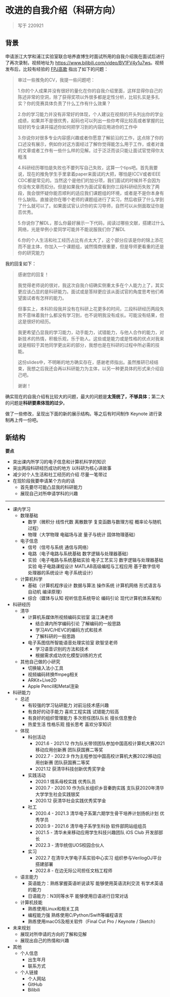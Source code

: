 # 改进的自我介绍（科研方向）

> 写于 220921

## 背景

申请浙江大学和浦江实验室联合培养直博生时面试所用的自我介绍我在面试后进行了再次录制，视频地址为 <https://www.bilibili.com/video/BV1FV4y1u7ws>。视频发布后，比较有经验的 [FPJ高歌](https://space.bilibili.com/11121775) 指出了如下的问题：

> 审过一些推免的CV，我提一些问题吧：
> 
> 1.你的个人成果并没有很好的量化在你的自我介绍里面，这样显得你自己的陈述非常的空洞，除了获得奖项以外很多都是定性分析，比较扎实是多扎实？你的竞赛具体负责了什么工作有什么效果？
> 
> 2.你的学习能力并没有非常好的体现，个人建议在视频的开头列出你的学业成绩，如果并不是很优秀，起码也可以列出一些你考得比较高或者掌握的比较好的专业课并描述你如何把学习到的内容应用进你的工作中
> 
> 3.你说你对很多专业内容感兴趣或者你愿意了解前沿的工作，这点除了你的口述没有展示，例如你对这方面经过了解你觉得能怎么用于工作，或者对谁的文章或者工作有一些什么样的见解。过于泛泛而谈只能让面试官觉得你太粗浅
> 
> 4.科研经历哪怕是失败也不要列写自己失败，这算一个tips吧。首先我要说，现在的推免学生手里拿着paper来面试的大把，哪怕是ICCV或者IEEE CDC都是常见的。当然这个是他们的加分项，我们面试的时候并不会因为你没有文章而扣分。但是如果我作为面试官看到你三段科研经历失败了两段，我会很怀疑你能否顺利的适应我们课题组的环境，或者是不是你本身有什么缺陷。直接说你在哪个老师的课题组进行了实习，然后收获了什么学到了什么就可以了。如果面试官认识你的实习导师，自然可以从侧面取证你是否优秀。
> 
> 5.你说你了解DL，那么你最好展示一下代码，阅读过哪些文献，搭建过什么网络，光是举例小爱同学可能并不能说服我们你了解DL
> 
> 6.你的个人生活和社工经历占比有点太大了，这个部分应该是你的锦上添花而不是主体，你加入一个课题组，诚然情商很重要，但是导师更看重的还是你的研究能力

我的回复如下：

> 感谢您的回复！
> 
> 我觉得老师说的很对，我这次自我介绍确实侧重太多在个人能力上了，其实更应该凸显的是科研能力。面试或是答辩更应该从面试官的角度思考他们希望面试者有怎样的能力。
> 
> 但事实上，本科阶段我并没有在科研上花更多的时间，三段科研经历两段失败不意味着我什么都没有学习到，也不说明我没有成长。可能没有结果，但这是很好的经历。
> 
> 我更希望凸显我的学习能力，动手能力，试错能力，与他人合作的能力，对新技术的热情，积极乐观，乐于助人。这些或是能力或是性格的优点对我来说是相较于其他同学更出彩的部分，我想也是在科研的过程中所必需的技能。
> 
> 这份slides中，不明晰的地方确实存在，感谢老师指出。虽然推研已经结束，我想之后我还会再以科研能力为主体，以另一种更具体的形式来介绍自己吧。
> 
> 谢谢！

确实现在的自我介绍有比较大的问题，最大的问题是**太笼统了，不够具体**；第二大的问题是**科研要素体现的过少**。

做了一些修改，呈现出下面的新的展示结构。等之后有时间制作 Keynote 进行录制再上传一份吧。

## 新结构

**要点**

- 突出课内所学习的电子信息和计算机科学的知识
- 突出两段科研经历成功的地方  以科研为核心讲故事
- 减少对个人生活和社工经历的介绍  尽量一笔带过
- 在现阶段我要申请某个方向的话
    - 首先要尽可能凸显我的科研能力
    - 展现自己对所申请学科的兴趣

---

- 课内学习
    - 数理基础
        - 数学（微积分 线性代数 离散数学 复变函数与数理方程 概率论与随机过程）
        - 物理（大学物理 电磁场与波 量子与统计 固体物理基础）
    - 电子信息
        - 信号（信号与系统 通信与网络）
        - 电路（电子电路与系统基础 数字逻辑与处理器基础）
        - 实验（电子电路与系统基础实验 电子工艺实习 数字逻辑与处理器基础实验 电子电路课程设计 MATLAB高级编程与工程应用 基于数字信号处理器的系统设计 电子系统设计）
    - 计算机科学
        - 基础（计算机程序设计 数据与算法 操作系统 计算机网络 形式语言与自动机 编译原理）
        - 综合（媒体与认知 视听信息系统导论 编码引论 现代计算机体系架构）
- 科研经历
    - 清华
        - 计算机系媒体所视频编码实验室 温江涛老师
            - 结合课内所学编码引论 了解编码的一般思路
            - 学习AVC/HEVC的编码方式和技术
            - 了解科研的一般思路
        - 电子系图信所智能语音处理实验室 欧智坚老师
            - 学习语音识别的方法和技术
            - 根据需求成功优化模型训练的方式
    - 其他自己做的小研究
        - 切换输入法小工具
        - 视频编码转换ffmpeg相关
        - ARKit+Live2D
        - Apple Pencil和Metal渲染
- 科研能力
    - 总述
        - 有较强的学习钻研能力 对前沿技术感兴趣
        - 有良好的动手能力 喜欢工程实践 试错能力较高
        - 有良好的组织管理能力 多次担任团队队长 擅长信息整合
        - 热爱生活 性格乐观 擅长思考 喜欢分享知识
    - 体现
        - 科创活动
            - 2021.6 - 2021.12 作为队长带领团队参加中国高校计算机大赛2021移动应用创新赛 团队获国赛二等奖
            - 2022.7 - 2022.9 作为主程参加中国高校计算机大赛2022移动应用创新赛 团队获国赛二等奖
            - 2021.12 获清华科技创新优秀奖学金
        - 实践活动
            - 2020.1 情系母校实践 优秀队员
            - 2020.7 - 2020.10 作为队长组织乡音秦韵实践 支队获2020年清华大学学生社会实践银奖
            - 2020.12 获清华社会实践优秀奖学金
        - 社工
            - 2020.4 - 2021.3 清华电子系第六期学生骨干培养计划扬帆计划 优秀学员
            - 2020.9 - 2021.6 清华电子系学生科协 软件部网站组组员
            - 2021.5 - 清华未来移动应用学生科技兴趣团队 iOS Club 开发部部长
            - 2022.3 - 清华统信UOS校园合伙人
        - 实习
            - 2022.7 在清华大学电子系实验中心实习 组织参与VerilogOJ平台搭建部署
            - 2022.8 - 在边无际公司担任文档工程师
    - 语言能力
        - 英语能力：熟练掌握英语听说读写 能够使用英语流利交流 有学术英语的能力
        - 日语能力：N3同等水平 能够使用日语进行日常对话
    - 计算机技能
        - 熟练使用Linux和相关工具
        - 编程能力强 熟练使用C/Python/Swift等编程语言
        - 熟练使用macOS及相关软件（Final Cut Pro / Keynote / Sketch）
- 未来规划
    - 展现对所申请的方向的了解和见解
    - 展现出自己的热情和兴趣
- 其他
    - 个人信息
        - 出生年月
        - 联系方式
    - 个人链接
        - 个人网站
        - GitHub
        - Bilibili
